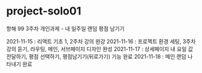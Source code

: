 # project-solo01
항해 99 3주차 개인과제 - 내 일주일 랜덤 평점 남기기

2021-11-15 : 리액트 기초 1, 2주차 강의 완강
2021-11-16 : 프로젝트 환경 세팅, 3주차 강의 듣기, 라우팅, 메인, 서브페이지 디자인 완성
2021-11-17 : 상세페이지 내 요일 값 전달하기, 평점 선택하기, 평점남기기(뒤로가기) 기능 완료
2021-11-18 : 메인 랜덤 나타내기 완료
